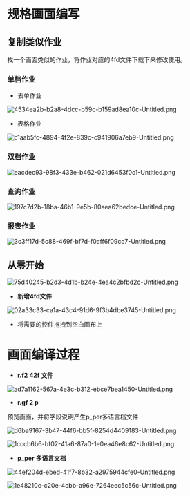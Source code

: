 

# 规格画面编写

## 复制类似作业

找一个画面类似的作业，将作业对应的4fd文件下载下来修改使用。

### 单档作业

- 表单作业

![4534ea2b-b2a8-4dcc-b59c-b159ad8ea10c-Untitled.png](image/4534ea2b-b2a8-4dcc-b59c-b159ad8ea10c-Untitled.png)

- 表格作业

![c1aab5fc-4894-4f2e-839c-c941906a7eb9-Untitled.png](image/c1aab5fc-4894-4f2e-839c-c941906a7eb9-Untitled.png)

### 双档作业

![eacdec93-98f3-433e-b462-021d6453f0c1-Untitled.png](image/eacdec93-98f3-433e-b462-021d6453f0c1-Untitled.png)

### 查询作业

![197c7d2b-18ba-46b1-9e5b-80aea62bedce-Untitled.png](image/197c7d2b-18ba-46b1-9e5b-80aea62bedce-Untitled.png)

### 报表作业

![3c3ff17d-5c88-469f-bf7d-f0aff6f09cc7-Untitled.png](image/3c3ff17d-5c88-469f-bf7d-f0aff6f09cc7-Untitled.png)

## 从零开始

![75d40245-b2d3-4d1b-b24e-4ea4c2bfbd2c-Untitled.png](image/75d40245-b2d3-4d1b-b24e-4ea4c2bfbd2c-Untitled.png)

- <strong>新增4fd文件</strong>

![02a33c33-ca1a-43c4-91d6-9f3b4dbe3745-Untitled.png](image/02a33c33-ca1a-43c4-91d6-9f3b4dbe3745-Untitled.png)

- 将需要的控件拖拽到空白画布上

# 画面编译过程

- <strong>r.f2 42f 文件</strong>

![ad7a1162-567a-4e3c-b312-ebce7bea1450-Untitled.png](image/ad7a1162-567a-4e3c-b312-ebce7bea1450-Untitled.png)

- <strong>r.gf 2 p</strong>

预览画面，并将字段说明产生p_per多语言档文件

![d6ba9167-3b47-44f6-bb5f-8254d4409183-Untitled.png](image/d6ba9167-3b47-44f6-bb5f-8254d4409183-Untitled.png)

![1cccb6b6-bf02-41a6-87a0-1e0ea46e8c62-Untitled.png](image/1cccb6b6-bf02-41a6-87a0-1e0ea46e8c62-Untitled.png)

- <strong>p_per 多语言文档</strong>

![44ef204d-ebed-41f7-8b32-a2975944cfe0-Untitled.png](image/44ef204d-ebed-41f7-8b32-a2975944cfe0-Untitled.png)

![1e48210c-c20e-4cbb-a96e-7264eec5c56c-Untitled.png](image/1e48210c-c20e-4cbb-a96e-7264eec5c56c-Untitled.png)




